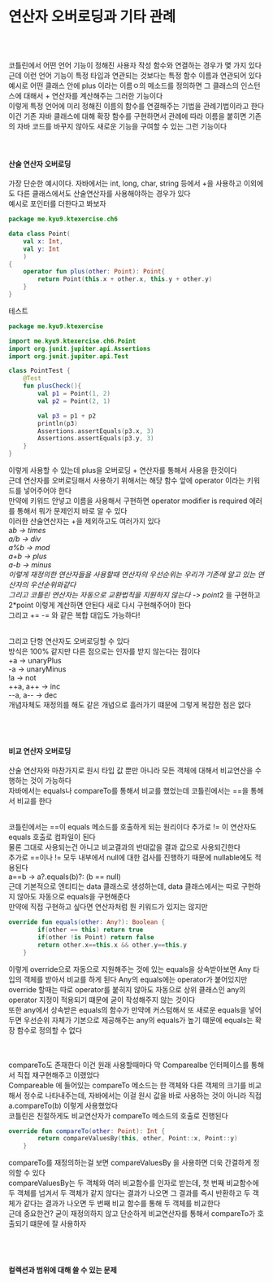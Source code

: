 # 연산자 오버로딩과 기타 관례
<br><br>

코틀린에서 어떤 언어 기능이 정해진 사용자 작성 함수와 연결하는 경우가 몇 가지 있다 <br>
근데 이런 언어 기능이 특정 타입과 연관되는 것보다는 특정 함수 이름과 연관되어 있다 예시로 어떤 클래스 안에 plus 
이라는 이름ㅇ의 메소드를 정의하면 그 클래스의 인스턴스에 대해서 + 연산자를 계산해주는 그러한 기능이다 <br>
이렇게 특정 언어에 미리 정해진 이름의 함수를 연결해주는 기법을 관례기법이라고 한다 <br>
이건 기존 자바 클래스에 대해 확장 함수를 구현하면서 관례에 따라 이름을 붙히면 기존의 자바 코드를 바꾸지 않아도 새로운 기능을 구여할 수 있는 그런 기능이다 <br>
<br><br>


#### 산술 연산자 오버로딩
가장 단순한 예시이다. 자바에서는 int, long, char, string 등에서 +을 사용하고 이외에도 다른 클래스에서도 산술연산자를 사용해야하는 경우가 있다 <br>
예시로 포인터를 더한다고 봐보자 <br>
```kotlin
package me.kyu9.ktexercise.ch6

data class Point(
    val x: Int,
    val y: Int
    )
{
    operator fun plus(other: Point): Point{
        return Point(this.x + other.x, this.y + other.y)
    }
}
```
테스트 <br>
```kotlin
package me.kyu9.ktexercise

import me.kyu9.ktexercise.ch6.Point
import org.junit.jupiter.api.Assertions
import org.junit.jupiter.api.Test

class PointTest {
    @Test
    fun plusCheck(){
        val p1 = Point(1, 2)
        val p2 = Point(2, 1)

        val p3 = p1 + p2
        println(p3)
        Assertions.assertEquals(p3.x, 3)
        Assertions.assertEquals(p3.y, 3)
    }
}
```
이렇게 사용할 수 있는데 plus을 오버로딩 + 연산자를 통해서 사용을 한것이다 <br>
근데 연산자를 오버로딩해서 사용하기 위해서는 해당 함수 앞에 operator 이라는 키워드를 넣어주어야 한다 <br>
만약에 키워드 안넣고 이름을 사용해서 구현하면 operator modifier is required 에러를 통해서 뭐가 문제인지 바로 알 수 있다 <br>
이러한 산술연산자는 +을 제외하고도 여러가지 있다 <br>
a*b -> times <br>
a/b -> div <br>
a%b -> mod <br>
a+b -> plus <br>
a-b -> minus <br>
이렇게 재정의한 연산자들을 사용할때 연산자의 우선순위는 우리가 기존에 알고 있는 연산자의 우선순위와같다 <br>
그리고 코틀린 연산자는 자동으로 교환법칙을 지원하지 않는다 -> point*2 을 구현하고 2*point 이렇게 계산하면 안된다 새로 다시 구현해주어야 한다 <br>
그리고 += -= 와 같은 복합 대입도 가능하다! <br>
<br>

그리고 단항 연산자도 오버로딩할 수 있다 <br>
방식은 100% 같지만 다른 점으로는 인자를 받지 않는다는 점이다 <br>
+a -> unaryPlus <br>
-a -> unaryMinus <br>
!a -> not <br>
++a, a++ -> inc <br>
--a, a-- -> dec <br>
개념자체도 재정의를 해도 같은 개념으로 흘러가기 떄문에 그렇게 복잡한 점은 없다 <br>
<br><br><br>

#### 비교 연산자 오버로딩
산술 연산자와 마찬가지로 원시 타입 값 뿐만 아니라 모든 객체에 대해서 비교연산을 수행하는 것이 가능하다 <br>
자바에서는 equals나 compareTo를 통해서 비교를 했었는데 코틀린에서는 ==을 통해서 비교를 한다 <br>
<br>

코틀린에서는 ==이 equals 메소드를 호출하게 되는 원리이다 추가로 != 이 연산자도 equals 호출로 컴파일이 된다 <br>
물론 그대로 사용되는건 아니고 비교결과의 반대값을 결과 값으로 사용되긴한다 <br>
추가로 ==이나 != 모두 내부에서 null에 대한 검사를 진행하기 때문에 nullable에도 적용된다 <br>
a==b -> a?.equals(b)?: (b == null) <br>
근데 기본적으로 엔티티는 data 클래스로 생성하는데, data 클래스에서는 따로 구현하지 않아도 자동으로 equals을 구현해준다 <br>
만약에 직접 구현하고 싶다면 연산자처럼 뭔 키워드가 있지는 않지만 <br>
```kotlin
override fun equals(other: Any?): Boolean {
        if(other == this) return true
        if(other !is Point) return false
        return other.x==this.x && other.y==this.y
    }
```
이렇게 override으로 자동으로 지원해주는 것에 있는 equals을 상속받아보면 Any 타입의 객체를 받아서 비교를 하게 된다 
Any의 equals에는 operator가 붙어있지만 override 할때는 따로 operator를 붙히지 않아도 자동으로 상위 클래스인 any의 operator 지정이 적용되기 떄문에 
굳이 작성해주지 않는 것이다 <br>
또한 any에서 상속받은 equals의 함수가 만약에 커스텀해서 또 새로운 equals을 넣어두면 우선순위 자체가 기본으로 제공해주는 any의 equals가 높기 떄문에 equals는 확장 함수로 정의할 수 없다 <br>
<br><br>

compareTo도 존재한다 이건 원래 사용할때마다 막 Comparealbe 인터페이스를 통해서 직접 재구현해주고 이랬었다 <br>
Compareable 에 들어있는 compareTo 메소드는 한 객체와 다른 객체의 크기를 비교해서 정수로 나타내주는데, 자바에서는 이걸 원시 값을 바로 사용하는 것이 아니라 직접 a.compareTo(b) 이렇게 사용했었다 <br>
코틀린은 친절하게도 비교연산자가 compareTo 메소드의 호출로 진행된다 <br>
```kotlin
override fun compareTo(other: Point): Int {
        return compareValuesBy(this, other, Point::x, Point::y)
    }
```
compareTo를 재정의하는걸 보면 compareValuesBy 을 사용하면 더욱 간결하게 정의할 수 있다 <br>
compareValuesBy는 두 객체와 여러 비교함수를 인자로 받는데, 첫 번째 비교함수에 두 객체를 넘겨서 두 객체가 같지 않다는 결과가 나오면 
그 결과를 즉시 반환하고 두 객체가 같다는 결과가 나오면 두 번째 비교 함수를 통해 두 객체를 비교한다 <br>
근데 중요한건? 굳이 재정의하지 않고 단순하게 비교연산자를 통해서 compareTo가 호출되기 떄문에 잘 사용하자 <br>
<br><br><br>

#### 컬렉션과 범위에 대해 쓸 수 있는 문제 
